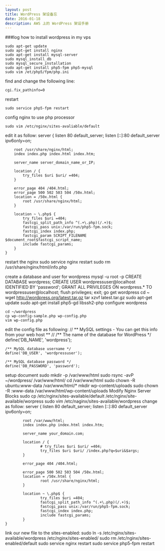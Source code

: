 ```yaml
---
layout: post
title: WordPress 架设备忘
date: 2016-01-18
description: AWS 上的 WordPress 架设手册
---
```

###log how to install wordpress in my vps
    
    sudo apt-get update
    sudo apt-get install nginx
    sudo apt-get install mysql-server
    sudo mysql_install_db
    sudo mysql_secure_installation
    sudo apt-get install php5-fpm php5-mysql
    sudo vim /et/php5/fpm/php.ini

find and change the following line:

    cgi.fix_pathinfo=0

restart 

    sudo service php5-fpm restart

config nginx to use php processor

    sudo vim /etc/nginx/sites-avaliable/default

edit it as follow:
	server {
		listen 80 default_server;
		listen [::]:80 default_server ipv6only=on;

		root /usr/share/nginx/html;
		index index.php index.html index.htm;

		server_name server_domain_name_or_IP;

		location / {
			try_files $uri $uri/ =404;
		}

		error_page 404 /404.html;
		error_page 500 502 503 504 /50x.html;
		location = /50x.html {
			root /usr/share/nginx/html;
		}

		location ~ \.php$ {
			try_files $uri =404;
			fastcgi_split_path_info ^(.+\.php)(/.+)$;
			fastcgi_pass unix:/var/run/php5-fpm.sock;
			fastcgi_index index.php;
			fastcgi_param SCRIPT_FILENAME $document_root$fastcgi_script_name;
			include fastcgi_params;
		}
	}

restart the nginx
	sudo service nginx restart
	sudo rm /usr/share/nginx/html/info.php

create a database and user for wordpress
	mysql -u root -p
	CREATE DATABASE wordpress;
	CREATE USER wordpressuser@localhost IDENTIFIED BY 'password';
	GRANT ALL PRIVILEGES ON wordpress.* TO wordpressuser@localhost;
	flush privileges;
	exit;
go get wordpress
	cd ~
	wget http://wordpress.org/latest.tar.gz
	tar xzvf latest.tar.gz
	sudo apt-get update
	sudo apt-get install php5-gd libssh2-php
configure wordpress

	cd ~/wordpress
	cp wp-config-sample.php wp-config.php
	vim wp-config.php
edit the config file as following:
	// ** MySQL settings - You can get this info from your web host ** //
	/** The name of the database for WordPress */
	define('DB_NAME', 'wordpress');

	/** MySQL database username */
	define('DB_USER', 'wordpressuser');

	/** MySQL database password */
	define('DB_PASSWORD', 'password');

setup document 
	sudo mkdir -p /var/www/html
	sudo rsync -avP ~/wordpress/ /var/www/html/
	cd /var/www/html
	sudo chown -R ubuntu:www-data /var/www/html/*
	mkdir wp-content/uploads
	sudo chown -R :www-data /var/www/html/wp-content/uploads
Modify Nginx Server Blocks
	sudo cp /etc/nginx/sites-available/default /etc/nginx/site-available/worpress
	sudo vim /etc/naginx/sites-available/wordpress
change as follow:
	server {
			listen 80 default_server;
			listen [::]:80 default_server ipv6only=on;

			root /var/www/html;
			index index.php index.html index.htm;

			server_name your_domain.com;

			location / {
					# try_files $uri $uri/ =404;
					try_files $uri $uri/ /index.php?q=$uri&$args;
			}

			error_page 404 /404.html;

			error_page 500 502 503 504 /50x.html;
			location = /50x.html {
					root /usr/share/nginx/html;
			}

			location ~ \.php$ {
					try_files $uri =404;
					fastcgi_split_path_info ^(.+\.php)(/.+)$;
					fastcgi_pass unix:/var/run/php5-fpm.sock;
					fastcgi_index index.php;
					include fastcgi_params;
			}
	}

link our new file to the sites-enabled:
	sudo ln -s /etc/nginx/sites-available/wordpress /etc/nginx/sites-enabled/
	sudo rm /etc/nginx/sites-enabled/default
	sudo service nginx restart
	sudo service php5-fpm restart
